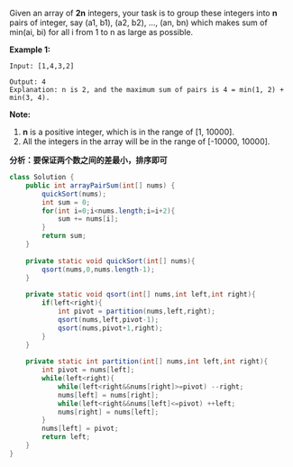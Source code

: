 Given an array of **2n** integers, your task is to group these integers into **n** pairs of integer, say (a1, b1), (a2, b2), ..., (an, bn) which makes sum of min(ai, bi) for all i from 1 to n as large as possible.

**Example 1:**

```
Input: [1,4,3,2]

Output: 4
Explanation: n is 2, and the maximum sum of pairs is 4 = min(1, 2) + min(3, 4).

```

**Note:**

1. **n** is a positive integer, which is in the range of [1, 10000].
2. All the integers in the array will be in the range of [-10000, 10000].



**分析：要保证两个数之间的差最小，排序即可**





```java
class Solution {
    public int arrayPairSum(int[] nums) {
        quickSort(nums);
        int sum = 0;
        for(int i=0;i<nums.length;i=i+2){
            sum += nums[i];           
        }
        return sum;
    }
    
    private static void quickSort(int[] nums){
        qsort(nums,0,nums.length-1);
    }
    
    private static void qsort(int[] nums,int left,int right){
        if(left<right){
            int pivot = partition(nums,left,right);
            qsort(nums,left,pivot-1);
            qsort(nums,pivot+1,right);            
        }
    }
    
    private static int partition(int[] nums,int left,int right){
        int pivot = nums[left];
        while(left<right){
            while(left<right&&nums[right]>=pivot) --right;
            nums[left] = nums[right];
            while(left<right&&nums[left]<=pivot) ++left;
            nums[right] = nums[left];
        }
        nums[left] = pivot;
        return left;
    }
}
```


